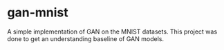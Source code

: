 # gan-mnist
A simple implementation of GAN on the MNIST datasets. This project was done to get an understanding baseline of GAN models.
